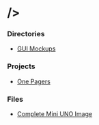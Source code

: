 # />

### Directories
* [GUI Mockups](https://galaxtone.github.io/gui/)

### Projects
* [One Pagers](https://galaxtone.github.io/onepage)

### Files
* [Complete Mini UNO Image](https://galaxtone.github.io/complete.png)

